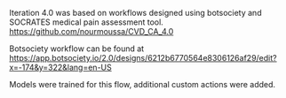 Iteration 4.0 was based on workflows designed using botsociety and SOCRATES medical pain assessment tool.
https://github.com/nourmoussa/CVD_CA_4.0

Botsociety workflow can be found at 
https://app.botsociety.io/2.0/designs/6212b6770564e8306126af29/edit?x=-174&y=322&lang=en-US

Models were trained for this flow, additional custom actions were added. 
